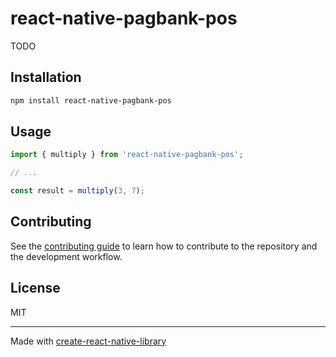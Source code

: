 # react-native-pagbank-pos

TODO

## Installation

```sh
npm install react-native-pagbank-pos
```

## Usage


```js
import { multiply } from 'react-native-pagbank-pos';

// ...

const result = multiply(3, 7);
```


## Contributing

See the [contributing guide](CONTRIBUTING.md) to learn how to contribute to the repository and the development workflow.

## License

MIT

---

Made with [create-react-native-library](https://github.com/callstack/react-native-builder-bob)
